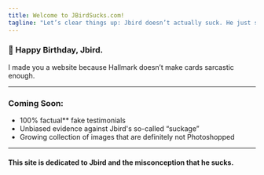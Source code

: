 ```yaml
---
title: Welcome to JBirdSucks.com!
tagline: "Let’s clear things up: Jbird doesn’t actually suck. He just sucks at being average."
---
```


### 🎉 Happy Birthday, Jbird.  
I made you a website because Hallmark doesn’t make cards sarcastic enough.

---
### Coming Soon:
- 100% factual** fake testimonials
- Unbiased evidence against Jbird's so-called “suckage”  
- Growing collection of images that are definitely not Photoshopped
---
#### This site is dedicated to Jbird and the misconception that he sucks.